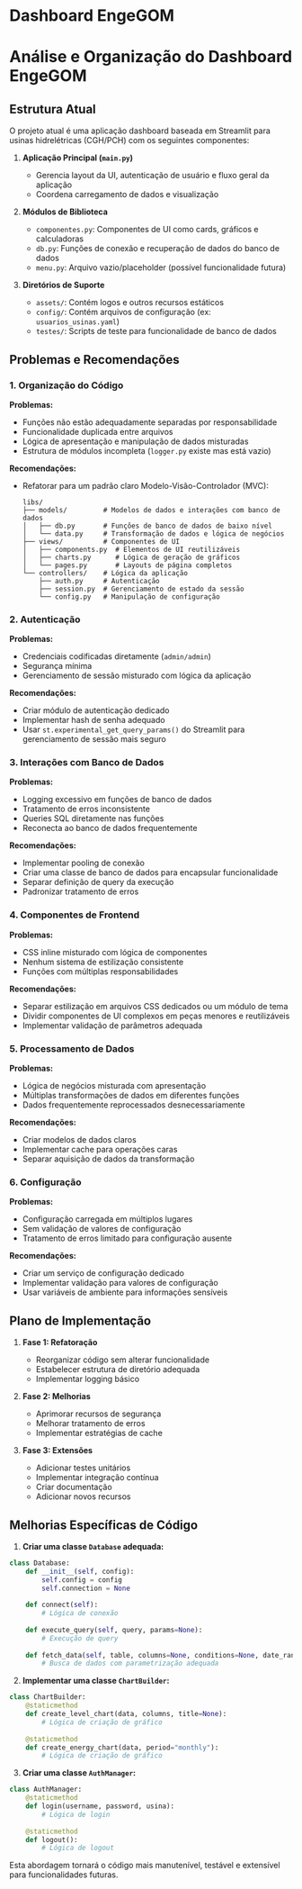 # Dashboard EngeGOM

# Análise e Organização do Dashboard EngeGOM

## Estrutura Atual

O projeto atual é uma aplicação dashboard baseada em Streamlit para usinas hidrelétricas (CGH/PCH) com os seguintes componentes:

1. **Aplicação Principal (`main.py`)**
   - Gerencia layout da UI, autenticação de usuário e fluxo geral da aplicação
   - Coordena carregamento de dados e visualização

2. **Módulos de Biblioteca**
   - `componentes.py`: Componentes de UI como cards, gráficos e calculadoras
   - `db.py`: Funções de conexão e recuperação de dados do banco de dados
   - `menu.py`: Arquivo vazio/placeholder (possível funcionalidade futura)

3. **Diretórios de Suporte**
   - `assets/`: Contém logos e outros recursos estáticos
   - `config/`: Contém arquivos de configuração (ex: `usuarios_usinas.yaml`)
   - `testes/`: Scripts de teste para funcionalidade de banco de dados

## Problemas e Recomendações

### 1. Organização do Código

**Problemas:**
- Funções não estão adequadamente separadas por responsabilidade
- Funcionalidade duplicada entre arquivos
- Lógica de apresentação e manipulação de dados misturadas
- Estrutura de módulos incompleta (`logger.py` existe mas está vazio)

**Recomendações:**
- Refatorar para um padrão claro Modelo-Visão-Controlador (MVC):
  ```
  libs/
  ├── models/         # Modelos de dados e interações com banco de dados
  │   ├── db.py       # Funções de banco de dados de baixo nível
  │   └── data.py     # Transformação de dados e lógica de negócios
  ├── views/          # Componentes de UI
  │   ├── components.py  # Elementos de UI reutilizáveis
  │   ├── charts.py      # Lógica de geração de gráficos
  │   └── pages.py       # Layouts de página completos
  └── controllers/    # Lógica da aplicação
      ├── auth.py     # Autenticação
      ├── session.py  # Gerenciamento de estado da sessão
      └── config.py   # Manipulação de configuração
  ```

### 2. Autenticação

**Problemas:**
- Credenciais codificadas diretamente (`admin/admin`)
- Segurança mínima
- Gerenciamento de sessão misturado com lógica da aplicação

**Recomendações:**
- Criar módulo de autenticação dedicado
- Implementar hash de senha adequado
- Usar `st.experimental_get_query_params()` do Streamlit para gerenciamento de sessão mais seguro

### 3. Interações com Banco de Dados

**Problemas:**
- Logging excessivo em funções de banco de dados
- Tratamento de erros inconsistente
- Queries SQL diretamente nas funções
- Reconecta ao banco de dados frequentemente

**Recomendações:**
- Implementar pooling de conexão
- Criar uma classe de banco de dados para encapsular funcionalidade
- Separar definição de query da execução
- Padronizar tratamento de erros

### 4. Componentes de Frontend

**Problemas:**
- CSS inline misturado com lógica de componentes
- Nenhum sistema de estilização consistente
- Funções com múltiplas responsabilidades

**Recomendações:**
- Separar estilização em arquivos CSS dedicados ou um módulo de tema
- Dividir componentes de UI complexos em peças menores e reutilizáveis
- Implementar validação de parâmetros adequada

### 5. Processamento de Dados

**Problemas:**
- Lógica de negócios misturada com apresentação
- Múltiplas transformações de dados em diferentes funções
- Dados frequentemente reprocessados desnecessariamente

**Recomendações:**
- Criar modelos de dados claros
- Implementar cache para operações caras
- Separar aquisição de dados da transformação

### 6. Configuração

**Problemas:**
- Configuração carregada em múltiplos lugares
- Sem validação de valores de configuração
- Tratamento de erros limitado para configuração ausente

**Recomendações:**
- Criar um serviço de configuração dedicado
- Implementar validação para valores de configuração
- Usar variáveis de ambiente para informações sensíveis

## Plano de Implementação

1. **Fase 1: Refatoração**
   - Reorganizar código sem alterar funcionalidade
   - Estabelecer estrutura de diretório adequada
   - Implementar logging básico

2. **Fase 2: Melhorias**
   - Aprimorar recursos de segurança
   - Melhorar tratamento de erros
   - Implementar estratégias de cache

3. **Fase 3: Extensões**
   - Adicionar testes unitários
   - Implementar integração contínua
   - Criar documentação
   - Adicionar novos recursos

## Melhorias Específicas de Código

1. **Criar uma classe `Database` adequada:**
```python
class Database:
    def __init__(self, config):
        self.config = config
        self.connection = None
        
    def connect(self):
        # Lógica de conexão
        
    def execute_query(self, query, params=None):
        # Execução de query
        
    def fetch_data(self, table, columns=None, conditions=None, date_range=None):
        # Busca de dados com parametrização adequada
```

2. **Implementar uma classe `ChartBuilder`:**
```python
class ChartBuilder:
    @staticmethod
    def create_level_chart(data, columns, title=None):
        # Lógica de criação de gráfico
        
    @staticmethod
    def create_energy_chart(data, period="monthly"):
        # Lógica de criação de gráfico
```

3. **Criar uma classe `AuthManager`:**
```python
class AuthManager:
    @staticmethod
    def login(username, password, usina):
        # Lógica de login
        
    @staticmethod
    def logout():
        # Lógica de logout
```

Esta abordagem tornará o código mais manutenível, testável e extensível para funcionalidades futuras.
